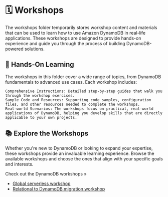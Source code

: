# 🗓️ Workshops

The workshops folder temporarily stores workshop content and materials that can be used to learn how to use Amazon DynamoDB in real-life applications. These workshops are designed to provide hands-on experience and guide you through the process of building DynamoDB-powered solutions.

## 🌟 Hands-On Learning

The workshops in this folder cover a wide range of topics, from DynamoDB fundamentals to advanced use cases. Each workshop includes:

    Comprehensive Instructions: Detailed step-by-step guides that walk you through the workshop exercises.
    Sample Code and Resources: Supporting code samples, configuration files, and other resources needed to complete the workshops.
    Real-world Scenarios: The workshops focus on practical, real-world applications of DynamoDB, helping you develop skills that are directly applicable to your own projects.

## 📚 Explore the Workshops

Whether you're new to DynamoDB or looking to expand your expertise, these workshops provide an invaluable learning experience. Browse the available workshops and choose the ones that align with your specific goals and interests.

Check out the DynamoDB workshops »

- [Global serverless workshop](./global-serverless/README.md)
- [Relational to DynamoDB migration workshop](./relational-migration/README.md)
